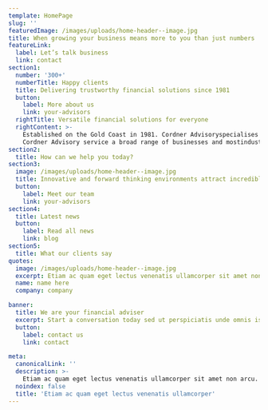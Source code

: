 ```yaml
---
template: HomePage
slug: ''
featuredImage: /images/uploads/home-header--image.jpg
title: When growing your business means more to you than just numbers
featureLink:
  label: Let’s talk business
  link: contact
section1:
  number: '300+'
  numberTitle: Happy clients
  title: Delivering trustworthy financial solutions since 1981
  button:
    label: More about us
    link: your-advisors
  rightTitle: Versatile financial solutions for everyone
  rightContent: >-
    Established on the Gold Coast in 1981. Cordner Advisoryspecialises in Business Advisory Services, Tax & Compliance,Family Wealth & Superannuation (SMSF), and specialist R&D taxincentive/government grants.  
    Cordner Advisory service a broad range of businesses and mostindustries including technology companies and startups, childcare,medical/health, construction and property. Cordner Advisorydelivers experienced senior big firm specialist skills with localcare and attention.
section2:
  title: How can we help you today?
section3:
  image: /images/uploads/home-header--image.jpg
  title: Innovative and forward thinking environments attract incredible people
  button:
    label: Meet our team
    link: your-advisors
section4:
  title: Latest news
  button:
    label: Read all news
    link: blog
section5:
  title: What our clients say
quotes:
  image: /images/uploads/home-header--image.jpg
  excerpt: Etiam ac quam eget lectus venenatis ullamcorper sit amet non arcu.
  name: name here
  company: company

banner:
  title: We are your financial adviser
  excerpt: Start a conversation today sed ut perspiciatis unde omnis iste natuserror sit voluptatem accus
  button:
    label: contact us
    link: contact

meta:
  canonicalLink: ''
  description: >-
    Etiam ac quam eget lectus venenatis ullamcorper sit amet non arcu. Nullam interdum arcu vitae augue pulvinar sodales. Sed non dui diam. Quisque lectus est, lobortis ac efficitur vitae, posuere a mauris. Phasellus ac dui pellentesque, lacinia risus ut, imperdiet eros.
  noindex: false
  title: 'Etiam ac quam eget lectus venenatis ullamcorper'
---
```

